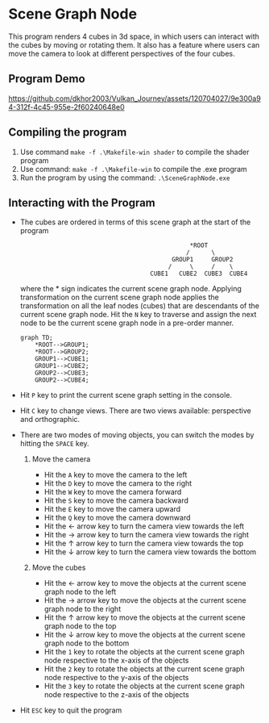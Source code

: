 # Scene Graph Node
This program renders 4 cubes in 3d space, in which users can interact with the cubes by moving or rotating them. It also has a feature where users can move the camera to look at different perspectives of the four cubes. 

## Program Demo
https://github.com/dkhor2003/Vulkan_Journey/assets/120704027/9e300a94-312f-4c45-955e-2f60240648e0 

## Compiling the program
1. Use command `make -f .\Makefile-win shader` to compile the shader program
2. Use command: `make -f .\Makefile-win` to compile the .exe program
3. Run the program by using the command: `.\SceneGraphNode.exe`

## Interacting with the Program
- The cubes are ordered in terms of this scene graph at the start of the program
                   
                                                     *ROOT
                                                    /      \
                                                GROUP1     GROUP2
                                               /     \     /    \
                                          CUBE1   CUBE2  CUBE3  CUBE4

    where the * sign indicates the current scene graph node. Applying transformation on the current scene graph node applies the transformation on all the leaf nodes (cubes) that are descendants of the current scene graph node. Hit the `N` key to traverse and assign the next node to be the current scene graph node in a pre-order manner. 

    ```mermaid
    graph TD;
        *ROOT-->GROUP1;
        *ROOT-->GROUP2;
        GROUP1-->CUBE1;
        GROUP1-->CUBE2;
        GROUP2-->CUBE3;
        GROUP2-->CUBE4;
    ```

- Hit `P` key to print the current scene graph setting in the console. 

- Hit `C` key to change views. There are two views available: perspective and orthographic. 

- There are two modes of moving objects, you can switch the modes by hitting the `SPACE` key.  

    1. Move the camera
        - Hit the `A` key to move the camera to the left 
        - Hit the `D` key to move the camera to the right
        - Hit the `W` key to move the camera forward 
        - Hit the `S` key to move the camera backward 
        - Hit the `E` key to move the camera upward
        - Hit the `Q` key to move the camera downward 
        - Hit the &larr; arrow key to turn the camera view towards the left
        - Hit the &rarr; arrow key to turn the camera view towards the right
        - Hit the &uarr; arrow key to turn the camera view towards the top
        - Hit the &darr; arrow key to turn the camera view towards the bottom

    2. Move the cubes
        - Hit the &larr; arrow key to move the objects at the current scene graph node to the left
        - Hit the &rarr; arrow key to move the objects at the current scene graph node to the right
        - Hit the &uarr; arrow key to move the objects at the current scene graph node to the top
        - Hit the &darr; arrow key to move the objects at the current scene graph node to the bottom
        - Hit the `1` key to rotate the objects at the current scene graph node respective to the x-axis of the objects
        - Hit the `2` key to rotate the objects at the current scene graph node respective to the y-axis of the objects
        - Hit the `3` key to rotate the objects at the current scene graph node respective to the z-axis of the objects

- Hit `ESC` key to quit the program
